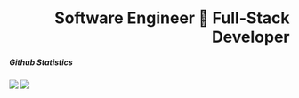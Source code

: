  <h1 align='right'>Software Engineer 🚀 Full-Stack Developer</h1>
 <h5 align= 'left'>Github Statistics</h5>
 <img src='https://github-readme-stats.vercel.app/api?username=simyking&theme=algolia&show_icons=true'/>
 <img src='https://github-readme-stats.vercel.app/api/top-langs/?username=simyking&layout=compact&theme=algolia'/>

<!--
**simyking/simyking** is a ✨ _special_ ✨ repository because its `README.md` (this file) appears on your GitHub profile.

Here are some ideas to get you started:

- 🔭 I’m currently working on ...
- 🌱 I’m currently learning ...
- 👯 I’m looking to collaborate on ...
- 🤔 I’m looking for help with ...
- 💬 Ask me about ...
- 📫 How to reach me: ...
- 😄 Pronouns: ...
- ⚡ Fun fact: ...
-->
